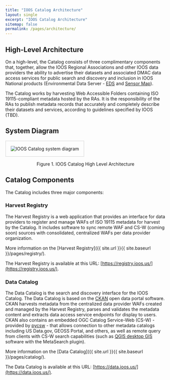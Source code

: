 ```yaml
---
title: "IOOS Catalog Architecture"
layout: single
excerpt: "IOOS Catalog Architecture"
sitemap: false
permalink: /pages/architecture/
---
```


## High-Level Architecture ##
On a high-level, the Catalog consists of three complimentary components that, together, allow the IOOS Regional Associations and other IOOS data providers the ability to advertise
their datasets and associated DMAC data access services for public search and discovery and inclusion in IOOS National products (Environmental Data Server - [EDS](https://eds.ioos.us)
and [Sensor Map](https://sensors.ioos.us)).

The Catalog works by harvesting Web Accessible Folders containing ISO 19115-compliant metadata hosted by the RAs.  It is the responsibility of the RAs to publish metadata records
that accurately and completely describe their datasets and services, according to guidelines specified by IOOS (TBD).  

## System Diagram ##
<img src="{{ site.url }}{{ site.baseurl }}/images/Catalog-DMAC-Arch.png" style="padding: 15px; border: 2px solid #e5e5e5" alt="IOOS Catalog system diagram" title="IOOS Catalog system diagram"/>
<p style="text-align: center">  Figure 1. IOOS Catalog High Level Architecture </p>

## Catalog Components ##
The Catalog includes three major components:

### Harvest Registry ###
The Harvest Registry is a web application that provides an interface for data providers to register and manage WAFs of ISO 19115 metadata for harvest by the Catalog.  It includes software to
sync remote WAF and CS-W (coming soon) sources with consolidated, centralized WAFs per data provider organization.  

More information on the [Harvest Registry]({{ site.url }}{{ site.baseurl }}/pages/registry/).

The Harvest Registry is available at this URL: [https://registry.ioos.us/](https://registry.ioos.us/).

### Data Catalog ###
The Data Catalog is the search and discovery interface for the IOOS Catalog.  The Data Catalog is based on the [CKAN](http://ckan.org/) open data portal software.  CKAN harvests metadata
from the centralized data provider WAFs created and managed by the Harvest Registry, parses and validates the metadata content and extracts data access service endpoints for display to users.
CKAN also contains an embedded OGC Catalog Service-Web (CS-W) - provided by [pycsw](http://pycsw.org/) - that allows connection to other metadata catalogs including US Data.gov, GEOSS Portal, and others, as well as remote query from clients with CS-W search capabilities (such as [QGIS desktop GIS](http://www.qgis.org/) software with the MetaSearch plugin).

More information on the [Data Catalog]({{ site.url }}{{ site.baseurl }}/pages/catalog/).

The Data Catalog is available at this URL: [https://data.ioos.us/](https://data.ioos.us/).
